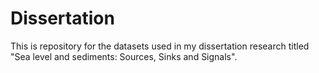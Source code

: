 # Dissertation
This is repository for the datasets used in my dissertation research titled "Sea level and sediments: Sources, Sinks and Signals".
